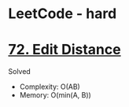 # LeetCode - hard

# [72. Edit Distance](https://leetcode.com/problems/edit-distance)

Solved

* Complexity: O(AB)
* Memory: O(min(A, B))
